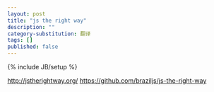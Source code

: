 ```yaml
---
layout: post
title: "js the right way"
description: ""
category-substitution: 翻译
tags: []
published: false
---
```

{% include JB/setup %}

http://jstherightway.org/
<https://github.com/braziljs/js-the-right-way>